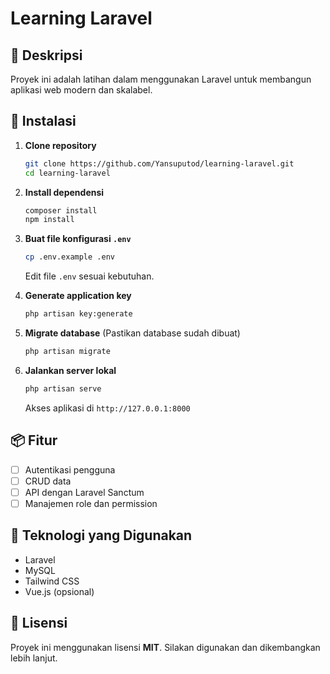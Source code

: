 # Learning Laravel

## 📌 Deskripsi
Proyek ini adalah latihan dalam menggunakan Laravel untuk membangun aplikasi web modern dan skalabel.

## 🚀 Instalasi

1. **Clone repository**
   ```bash
   git clone https://github.com/Yansuputod/learning-laravel.git
   cd learning-laravel
   ```

2. **Install dependensi**
   ```bash
   composer install
   npm install
   ```

3. **Buat file konfigurasi `.env`**
   ```bash
   cp .env.example .env
   ```
   Edit file `.env` sesuai kebutuhan.

4. **Generate application key**
   ```bash
   php artisan key:generate
   ```

5. **Migrate database** (Pastikan database sudah dibuat)
   ```bash
   php artisan migrate
   ```

6. **Jalankan server lokal**
   ```bash
   php artisan serve
   ```
   Akses aplikasi di `http://127.0.0.1:8000`

## 📦 Fitur
- [ ] Autentikasi pengguna
- [ ] CRUD data
- [ ] API dengan Laravel Sanctum
- [ ] Manajemen role dan permission

## 🔧 Teknologi yang Digunakan
- Laravel
- MySQL
- Tailwind CSS
- Vue.js (opsional)

## 📜 Lisensi
Proyek ini menggunakan lisensi **MIT**. Silakan digunakan dan dikembangkan lebih lanjut.

